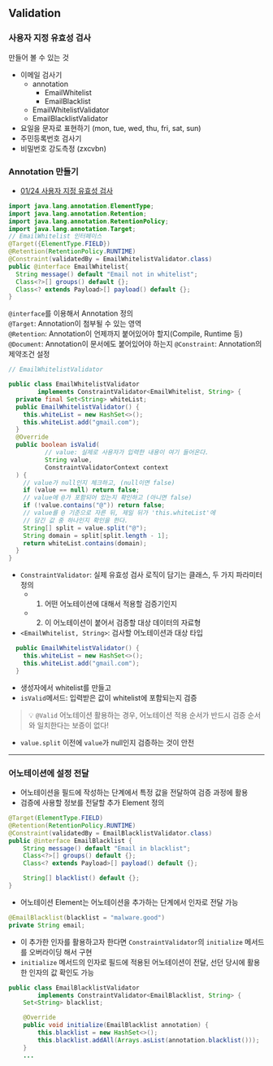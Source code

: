 ## Validation
### 사용자 지정 유효성 검사
만들어 볼 수 있는 것
- 이메일 검사기
  - annotation
    - EmailWhitelist
    - EmailBlacklist
  - EmailWhitelistValidator
  - EmailBlacklistValidator
- 요일을 문자로 표현하기 (mon, tue, wed, thu, fri, sat, sun)
- 주민등록번호 검사기
- 비밀번호 강도측정 (zxcvbn)


### Annotation 만들기
- [01/24 사용자 지정 유효성 검사](https://github.com/Jang2723/likelion-validation)
```java
import java.lang.annotation.ElementType;
import java.lang.annotation.Retention;
import java.lang.annotation.RetentionPolicy;
import java.lang.annotation.Target;
// EmailWhitelist 인터페이스
@Target({ElementType.FIELD})
@Retention(RetentionPolicy.RUNTIME)
@Constraint(validatedBy = EmailWhitelistValidator.class)
public @interface EmailWhitelist{
  String message() default "Email not in whitelist";
  Class<?>[] groups() default {};
  Class<? extends Payload>[] payload() default {};
}
```
`@interface`를 이용해서 Annotation 정의   
`@Target`: Annotation이 첨부될 수 있는 영역   
`@Retention`: Annotation이 언제까지 붙어있어야 할지(Compile, Runtime 등)   
`@Document`: Annotation이 문서에도 붙어있어야 하는지
`@Constraint`: Annotation의 제약조건 설정

```java
// EmailWhitelistValidator

public class EmailWhitelistValidator
        implements ConstraintValidator<EmailWhitelist, String> {
  private final Set<String> whiteList;
  public EmailWhitelistValidator() {
    this.whiteList = new HashSet<>();
    this.whiteList.add("gmail.com");
  }
  @Override
  public boolean isValid(
          // value: 실제로 사용자가 입력한 내용이 여기 들어온다.
          String value,
          ConstraintValidatorContext context
  ) {
    // value가 null인지 체크하고, (null이면 false)
    if (value == null) return false;
    // value에 @가 포함되어 있는지 확인하고 (아니면 false)
    if (!value.contains("@")) return false;
    // value를 @ 기준으로 자른 뒤, 제일 뒤가 'this.whiteList'에
    // 담긴 값 중 하나인지 확인을 한다.
    String[] split = value.split("@");
    String domain = split[split.length - 1];
    return whiteList.contains(domain);
  }
}
```
- `ConstraintValidator`: 실제 유효성 검사 로직이 담기는 클래스, 두 가지 파라미터 정의
  - 1. 어떤 어노테이션에 대해서 적용할 검증기인지
  - 2. 이 어노테이션이 붙어서 검증할 대상 데이터의 자료형
- `<EmailWhitelist, String>`: 검사할 어노테이션과 대상 타입
```java
  public EmailWhitelistValidator() {
    this.whiteList = new HashSet<>();
    this.whiteList.add("gmail.com");
  }
``` 
- 생성자에서 whitelist를 만들고
- `isValid`메서드: 입력받은 값이 whitelist에 포함되는지 검증
> 💡 `@Valid` 어노테이션 활용하는 경우, 어노테이션 적용 순서가 반드시 검증 순서와 일치한다는 보증이 없다!


- `value.split` 이전에 `value`가 null인지 검증하는 것이 안전
---
### 어노테이션에 설정 전달
- 어노테이션을 필드에 작성하는 단계에서 특정 값을 전달하여 검증 과정에 활용
- 검증에 사용할 정보를 전달할 추가 Element 정의
```java
@Target(ElementType.FIELD)
@Retention(RetentionPolicy.RUNTIME)
@Constraint(validatedBy = EmailBlacklistValidator.class)
public @interface EmailBlacklist {
    String message() default "Email in blacklist";
    Class<?>[] groups() default {};
    Class<? extends Payload>[] payload() default {};

    String[] blacklist() default {};
}
```
- 어노테이션 Element는 어노테이션을 추가하는 단계에서 인자로 전달 가능
```java
@EmailBlacklist(blacklist = "malware.good")
private String email;
```
- 이 추가한 인자를 활용하고자 한다면 `ConstraintValidator`의 `initialize` 메서드를 오버라이딩 해서 구현
- `initialize` 메서드의 인자로 필드에 적용된 어노테이션이 전달, 선던 당시에 활용한 인자의 값 확인도 가능
```java
public class EmailBlacklistValidator 
        implements ConstraintValidator<EmailBlacklist, String> {
    Set<String> blacklist;

    @Override
    public void initialize(EmailBlacklist annotation) {
        this.blacklist = new HashSet<>();
        this.blacklist.addAll(Arrays.asList(annotation.blacklist()));
    }
    ...
```